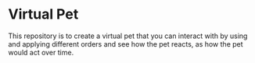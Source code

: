 # Virtual Pet 

This repository is to create a virtual pet that you can interact with by using and applying different orders and see how the pet reacts, as how the pet would act over time.

